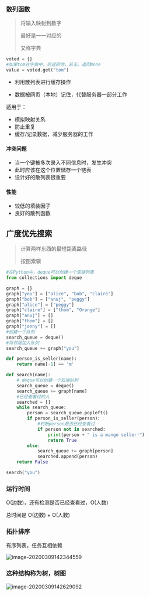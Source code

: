 ### 散列函数

>   将输入映射到数字
>
>   最好是一一对应的
>
>   又称字典

```python
voted = {}
#如果tom在字典中，则返回他，若无，返回None
value = voted.get("tom")
```

-   利用散列表进行缓存操作

-   数据被网页（本地）记住，代替服务器一部分工作


适用于：

-   模拟映射关系
-   防止重复
-   缓存/记录数据，减少服务器的工作

#### 冲突问题

-   当一个键被多次录入不同信息时，发生冲突
-   此时应该在这个位置储存一个链表
-   设计好的散列表很重要

#### 性能

-   较低的填装因子
-   良好的散列函数

## 广度优先搜索

>   计算两样东西的最短距离路径
>
>   按图索骥

```python
#在Python中，deque可以创建一个双端列表
from collections import deque

graph = {}
graph["you"] = ["alice", "bob", "claire"]
graph["bob"] = ["anuj", "peggy"]
graph["alice"] = ["peggy"]
graph["claire"] = ["thom", "Orange"]
graph["anuj"] = []
graph["thom"] = []
graph["jonny"] = []
#创建一个队列
search_queue = deque()
#将邻居加入队列
search_queue += graph["you"]

def person_is_seller(name):
    return name[-1] == 'm'

def search(name):
    # deque可以创建一个双端队列
    search_queue = deque()
    search_queue += graph[name]
    #已经查看过的人
    searched = []
    while search_queue:
        person = search_queue.popleft()
        if person_is_seller(person):
            #判断person是否已经查看过
            if person not in searched:
                print(person + " is a mango seller!")
                return True
        else:
            search_queue += graph[person]
            searched.append(person)
    return False

search("you")
```

### 运行时间

O(边数)，还有检测是否已经查看过，O(人数)

总时间是 O(边数) + O(人数)

### 

### 拓扑排序

有序列表，任务互相依赖

![image-20200309142344559](C:\Users\DELL\AppData\Roaming\Typora\typora-user-images\image-20200309142344559.png)

### 这种结构称为树，树图

![image-20200309142629092](C:\Users\DELL\AppData\Roaming\Typora\typora-user-images\image-20200309142629092.png)